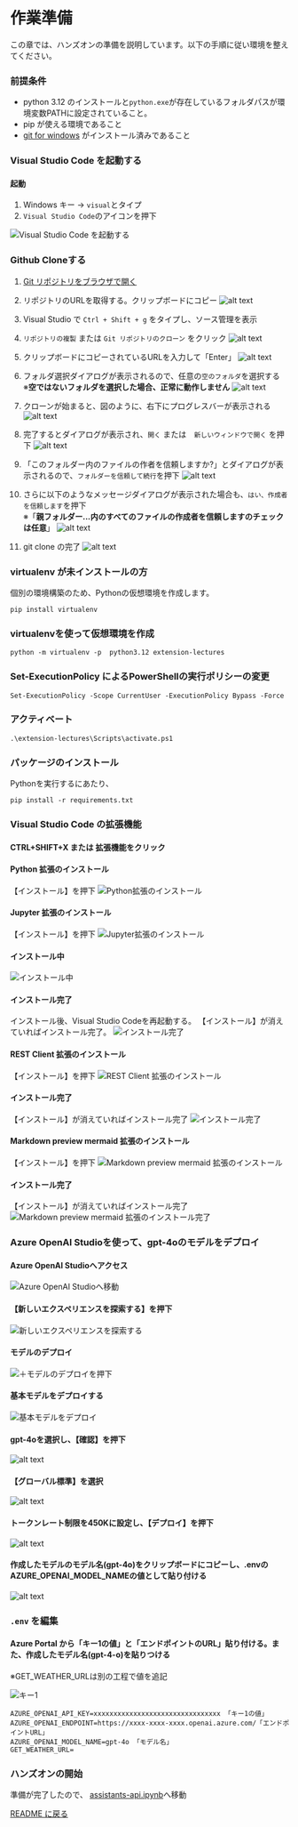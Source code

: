 # 作業準備
この章では、ハンズオンの準備を説明しています。以下の手順に従い環境を整えてください。
### 前提条件
- python 3.12 のインストールと` python.exe `が存在しているフォルダパスが環境変数PATHに設定されていること。
- pip が使える環境であること 
- [git for windows](https://gitforwindows.org/) がインストール済みであること

### Visual Studio Code を起動する
#### 起動

1. Windows キー -> `visual`とタイプ
1. `Visual Studio Code`のアイコンを押下

![Visual Studio Code を起動する](./images/launch-vscode.png)


### Github Cloneする

1. [Git リポジトリをブラウザで開く](https://github.com/tsukashusan/assistants-api-sample-using-python)

1. リポジトリのURLを取得する。クリップボードにコピー
![alt text](./images/git-get-repository-url.png)

1. Visual Studio で `Ctrl + Shift + g` をタイプし、ソース管理を表示

1. `リポジトリの複製` または `Git リポジトリのクローン` をクリック
![alt text](./images/git-clone-open.png)

1. クリップボードにコピーされているURLを入力して「Enter」
![alt text](./images/git-get-repository-url-enter.png)

1. フォルダ選択ダイアログが表示されるので、任意の`空のフォルダ`を選択する</br>※__空ではないフォルダを選択した場合、正常に動作しません__
![alt text](./images/git-get-repository-choice-folder.png)

1. クローンが始まると、図のように、右下にプログレスバーが表示される
![alt text](./images/git-get-repository-clone-in-progress.png)

1. 完了するとダイアログが表示され、`開く` または　`新しいウィンドウで開く` を押下
![alt text](./images/git-get-repository-open-folder.png)

1. 「このフォルダー内のファイルの作者を信頼しますか?」とダイアログが表示されるので、`フォルダーを信頼して続行`を押下
![alt text](./images/git-get-repository-trust-folder.png)

1. さらに以下のようなメッセージダイアログが表示された場合も、`はい、作成者を信頼します`を押下</br>※「__親フォルダー...内のすべてのファイルの作成者を信頼しますのチェックは任意__」
![alt text](./images/git-get-repository-trust-author.png)

1. git clone の完了
![alt text](./images/git-get-repository-complete-clone.png)

### virtualenv が未インストールの方
個別の環境構築のため、Pythonの仮想環境を作成します。
```pwsh
pip install virtualenv
```
### virtualenvを使って仮想環境を作成
```pwsh
python -m virtualenv -p  python3.12 extension-lectures
```

### Set-ExecutionPolicy によるPowerShellの実行ポリシーの変更
```pwsh
Set-ExecutionPolicy -Scope CurrentUser -ExecutionPolicy Bypass -Force
```

### アクティベート
```pwsh
.\extension-lectures\Scripts\activate.ps1
```

### パッケージのインストール
Pythonを実行するにあたり、
```pwsh
pip install -r requirements.txt
```

### Visual Studio Code の拡張機能
#### CTRL+SHIFT+X または 拡張機能をクリック

#### Python 拡張のインストール
【インストール】を押下
![Python拡張のインストール](./images/extension-python.png)

#### Jupyter 拡張のインストール
【インストール】を押下
![Jupyter拡張のインストール](./images/extension-jupyter.png)

#### インストール中
![インストール中](images/extension-install.png)

#### インストール完了
インストール後、Visual Studio Codeを再起動する。
【インストール】が消えていればインストール完了。
![インストール完了](images/extension-python-complete.png)

#### REST Client 拡張のインストール
【インストール】を押下
![REST Client 拡張のインストール](./images/extension-REST-API.png)

#### インストール完了
【インストール】が消えていればインストール完了
![インストール完了](./images/extension-REST-API-completed.png)


#### Markdown preview mermaid 拡張のインストール
【インストール】を押下
![Markdown preview mermaid 拡張のインストール](./images/extension-mermaid.png)

#### インストール完了
【インストール】が消えていればインストール完了
![Markdown preview mermaid 拡張のインストール完了](./images/extension-mermaid-completed.png)


### Azure OpenAI Studioを使って、gpt-4oのモデルをデプロイ
#### Azure OpenAI Studioへアクセス

![Azure OpenAI Studioへ移動](./images/move-openai-studio.png)

#### 【新しいエクスペリエンスを探索する】を押下

![新しいエクスペリエンスを探索する](./images/new-experience.png)

#### モデルのデプロイ

![＋モデルのデプロイを押下](./images/modeldeploy-1.png)
#### 基本モデルをデプロイする

![基本モデルをデプロイ](./images/modeldeploy-2.png)
#### gpt-4oを選択し、【確認】を押下

![alt text](./images/selection-gpt4-o.png)

#### 【グローバル標準】を選択

![alt text](images/selection-global.png)

####  トークンレート制限を450Kに設定し、【デプロイ】を押下

![alt text](images/token-rate-450K.png)

#### 作成したモデルのモデル名(gpt-4o)をクリップボードにコピーし、.envのAZURE_OPENAI_MODEL_NAMEの値として貼り付ける

![alt text](images/model-name.png)


### ` .env ` を編集
#### Azure Portal から「キー1の値」と「エンドポイントのURL」貼り付ける。また、作成したモデル名(gpt-4-o)を貼りつける

※GET_WEATHER_URLは別の工程で値を追記

![キー1](images/key-endpoint.png)
```python:.env
AZURE_OPENAI_API_KEY=xxxxxxxxxxxxxxxxxxxxxxxxxxxxxxxx 「キー1の値」
AZURE_OPENAI_ENDPOINT=https://xxxx-xxxx-xxxx.openai.azure.com/「エンドポイントURL」
AZURE_OPENAI_MODEL_NAME=gpt-4o 「モデル名」
GET_WEATHER_URL=
```

### ハンズオンの開始
準備が完了したので、
[assistants-api.ipynb](../assistants-api.ipynb)へ移動

[README に戻る](../README.markdown)
